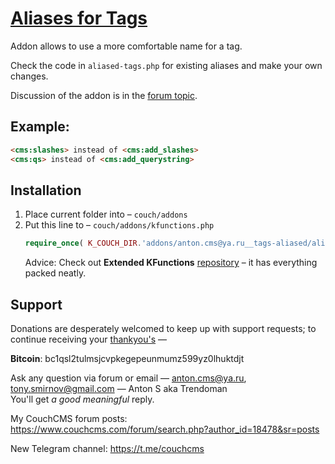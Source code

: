 # [Aliases for Tags](https://github.com/trendoman/Tweakus-Dilectus/tree/main/anton.cms%40ya.ru__tags-aliased)

Addon allows to use a more comfortable name for a tag.

Check the code in `aliased-tags.php` for existing aliases and make your own changes.

Discussion of the addon is in the [forum topic](https://www.couchcms.com/forum/viewtopic.php?f=3&t=12536).

## Example:

```html
<cms:slashes> instead of <cms:add_slashes>
<cms:qs> instead of <cms:add_querystring>
```

## Installation

1. Place current folder into &ndash; `couch/addons`
2. Put this line to &ndash; `couch/addons/kfunctions.php`
    ```php
    require_once( K_COUCH_DIR.'addons/anton.cms@ya.ru__tags-aliased/aliased-tags.php' );
    ```
    Advice: Check out **Extended KFunctions** [repository](https://github.com/trendoman/Extended-KFunctions) &ndash; it has everything packed neatly.

## Support

Donations are desperately welcomed to keep up with support requests; to continue receiving your [thankyou's](https://github.com/trendoman/Dignotas) &mdash;

**Bitcoin**: bc1qsl2tulmsjcvpkegepeunmumz599yz0lhuktdjt

Ask any question via forum or email &mdash; <anton.cms@ya.ru>, <tony.smirnov@gmail.com> &mdash; Anton S aka Trendoman<br>
You'll get *a good meaningful* reply.

My CouchCMS forum posts: https://www.couchcms.com/forum/search.php?author_id=18478&sr=posts

New Telegram channel: https://t.me/couchcms
